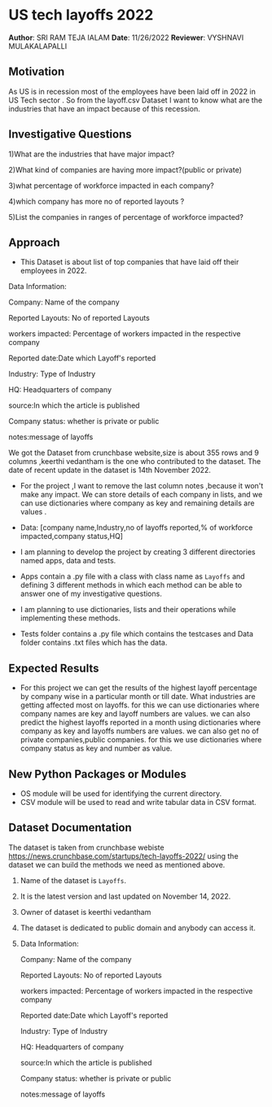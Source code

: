 # US tech layoffs 2022

**Author**: SRI RAM TEJA IALAM
**Date**: 11/26/2022
**Reviewer**: VYSHNAVI MULAKALAPALLI


## Motivation
As US is in recession most of the employees have been laid off in 2022 in US Tech sector . So from the layoff.csv Dataset I want to know what are the 
industries that have an impact because of this recession. 


## Investigative Questions 

1)What are the industries that have major impact?

2)What kind of companies are having more impact?(public or private)

3)what percentage of workforce impacted in each company?

4)which company has more no of reported layouts ?

5)List the companies in ranges of percentage of workforce impacted?



## Approach 

* This Dataset is about list of top companies that have laid off their employees in 2022.

Data Information:

Company: Name of the company

Reported Layouts: No of reported Layouts

workers impacted: Percentage of workers impacted in the respective company

Reported date:Date which Layoff's reported

Industry: Type of Industry

HQ: Headquarters of company

source:In which the article is published

Company status: whether is private or public

notes:message of layoffs


We got the Dataset from crunchbase website,size is about 355 rows and 9 columns ,keerthi vedantham is the one who contributed to the dataset.
The date of recent update in the dataset is 14th November 2022.

* For the project ,I want to remove the last column notes ,because it won't make any impact. We can store details of each 
  company in lists, and we can use dictionaries  where company as key and remaining details are values .

* Data: [company name,Industry,no of layoffs reported,% of workforce impacted,company status,HQ]

* I am planning to develop the project by creating 3 different directories named apps, data and tests. 

* Apps contain a .py file with a class with class name as `Layoffs` and defining 3 different methods in which each method can be able to answer one of my investigative questions.

* I am planning to use dictionaries, lists and their operations while implementing these methods.

* Tests folder contains a .py file which contains the testcases and Data folder contains .txt files which has the data.


## Expected Results 

* For this project we can get the results of the highest layoff percentage by company wise in a particular month or till date.
What industries are getting affected most on layoffs. for this we can use dictionaries where company names are key and 
layoff numbers are values. we can also predict the highest layoffs reported in a month using dictionaries where company as key and layoffs numbers are values. 
we can also get no of private companies,public companies. for this we use dictionaries where company status as key and number as value.


## New Python Packages or Modules

* OS module will be used for identifying the current directory.
* CSV module will be used to read and write tabular data in CSV format.

## Dataset Documentation
The dataset is taken from crunchbase webiste https://news.crunchbase.com/startups/tech-layoffs-2022/
using the dataset we can build the methods we need as mentioned above.
1. Name of the dataset is `Layoffs`.
2. It is the latest version and last updated on November 14, 2022.
3. Owner of dataset is keerthi vedantham
4. The dataset is dedicated to public domain and anybody can access it.
5. Data Information:

    Company: Name of the company

    Reported Layouts: No of reported Layouts

    workers impacted: Percentage of workers impacted in the respective company

    Reported date:Date which Layoff's reported

    Industry: Type of Industry

    HQ: Headquarters of company

    source:In which the article is published

    Company status: whether is private or public

    notes:message of layoffs



